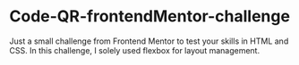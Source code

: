 # Code-QR-frontendMentor-challenge
Just a small challenge from Frontend Mentor to test your skills in HTML and CSS. In this challenge, I solely used flexbox for layout management.
